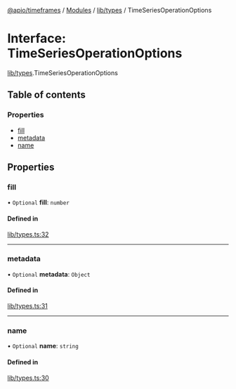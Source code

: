 [@apio/timeframes](../README.md) / [Modules](../modules.md) / [lib/types](../modules/lib_types.md) / TimeSeriesOperationOptions

# Interface: TimeSeriesOperationOptions

[lib/types](../modules/lib_types.md).TimeSeriesOperationOptions

## Table of contents

### Properties

- [fill](lib_types.TimeSeriesOperationOptions.md#fill)
- [metadata](lib_types.TimeSeriesOperationOptions.md#metadata)
- [name](lib_types.TimeSeriesOperationOptions.md#name)

## Properties

### fill

• `Optional` **fill**: `number`

#### Defined in

[lib/types.ts:32](https://github.com/fatmatto/timeframes/blob/a240807/src/lib/types.ts#L32)

___

### metadata

• `Optional` **metadata**: `Object`

#### Defined in

[lib/types.ts:31](https://github.com/fatmatto/timeframes/blob/a240807/src/lib/types.ts#L31)

___

### name

• `Optional` **name**: `string`

#### Defined in

[lib/types.ts:30](https://github.com/fatmatto/timeframes/blob/a240807/src/lib/types.ts#L30)
